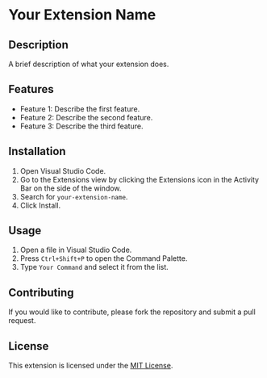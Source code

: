 # Your Extension Name

## Description

A brief description of what your extension does.

## Features

- Feature 1: Describe the first feature.
- Feature 2: Describe the second feature.
- Feature 3: Describe the third feature.

## Installation

1. Open Visual Studio Code.
2. Go to the Extensions view by clicking the Extensions icon in the Activity Bar on the side of the window.
3. Search for `your-extension-name`.
4. Click Install.

## Usage

1. Open a file in Visual Studio Code.
2. Press `Ctrl+Shift+P` to open the Command Palette.
3. Type `Your Command` and select it from the list.

## Contributing

If you would like to contribute, please fork the repository and submit a pull request.

## License

This extension is licensed under the [MIT License](LICENSE).